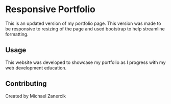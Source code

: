 # Responsive Portfolio

This is an updated version of my portfolio page. This version was made to be responsive to resizing of the page and used bootstrap to help streamline formatting.

## Usage
This website was developed to showcase my portfolio as I progress with my web development education.



## Contributing
Created by Michael Zanercik
